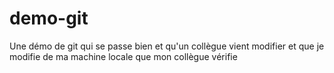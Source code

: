 # demo-git
Une démo de git qui se passe bien
et qu'un collègue vient modifier
et que je modifie de ma machine locale
que mon collègue vérifie

